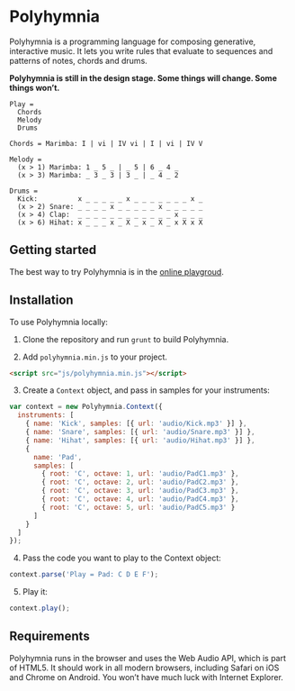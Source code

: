 Polyhymnia
==========

Polyhymnia is a programming language for composing generative, interactive music. It lets you write rules that evaluate to sequences and patterns of notes, chords and drums.

**Polyhymnia is still in the design stage. Some things will change. Some things won’t.**

```
Play =
  Chords
  Melody
  Drums

Chords = Marimba: I | vi | IV vi | I | vi | IV V

Melody =
  (x > 1) Marimba: 1 _ 5 _ | _ 5 | 6 _ 4 _
  (x > 3) Marimba: _ 3 _ 3 | 3 _ | _ 4 _ 2

Drums =
  Kick:          x _ _ _ _ _ x _ _ _ _ _ _ _ x _
  (x > 2) Snare: _ _ _ _ x _ _ _ _ _ x _ _ _ _ _
  (x > 4) Clap:  _ _ _ _ _ _ _ _ _ _ _ _ x _ _ _
  (x > 6) Hihat: x _ _ _ x _ X _ x _ X _ x X x X
```

## Getting started

The best way to try Polyhymnia is in the [online playgroud](http://polyhymnia.io).

## Installation

To use Polyhymnia locally:

1. Clone the repository and run `grunt` to build Polyhymnia.

2. Add `polyhymnia.min.js` to your project.

  ```html
  <script src="js/polyhymnia.min.js"></script>
  ```

3. Create a `Context` object, and pass in samples for your instruments:

  ```js
  var context = new Polyhymnia.Context({
    instruments: [
      { name: 'Kick', samples: [{ url: 'audio/Kick.mp3' }] },
      { name: 'Snare', samples: [{ url: 'audio/Snare.mp3' }] },
      { name: 'Hihat', samples: [{ url: 'audio/Hihat.mp3' }] },
      {
        name: 'Pad',
        samples: [
          { root: 'C', octave: 1, url: 'audio/PadC1.mp3' },
          { root: 'C', octave: 2, url: 'audio/PadC2.mp3' },
          { root: 'C', octave: 3, url: 'audio/PadC3.mp3' },
          { root: 'C', octave: 4, url: 'audio/PadC4.mp3' },
          { root: 'C', octave: 5, url: 'audio/PadC5.mp3' }
        ]
      }
    ]
  });
  ```

4. Pass the code you want to play to the Context object:

  ```js
  context.parse('Play = Pad: C D E F');
  ```

5. Play it:

  ```js
  context.play();
  ```

## Requirements
Polyhymnia runs in the browser and uses the Web Audio API, which is part of HTML5. It should work in all modern browsers, including Safari on iOS and Chrome on Android. You won’t have much luck with Internet Explorer.
